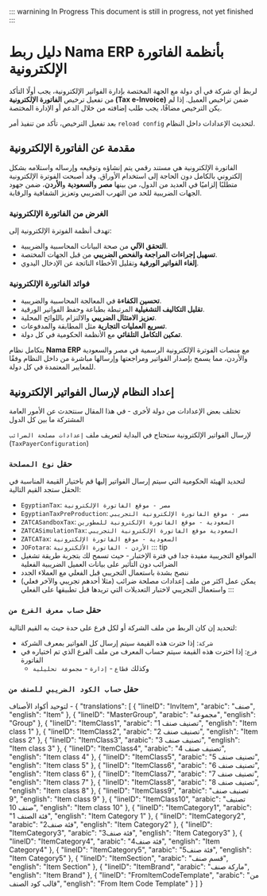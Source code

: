 <rtl>

::: warnining In Progress
This document is still in progress, not yet finished
:::

# دليل ربط Nama ERP بأنظمة الفاتورة الإلكترونية

لربط أي شركة في أي دولة مع الجهة المختصة بإدارة الفواتير الإلكترونية، يجب أولًا التأكد من تفعيل ترخيص **الفاتورة الإلكترونية (Tax e-Invoice)** ضمن تراخيص العميل.
إذا لم يكن الترخيص مضافًا، يجب طلب إضافته من خلال الدعم أو الإدارة المختصة.

بعد تفعيل الترخيص، تأكد من تنفيذ أمر `reload config` لتحديث الإعدادات داخل النظام.

## مقدمة عن الفاتورة الإلكترونية

الفاتورة الإلكترونية هي مستند رقمي يتم إنشاؤه وتوقيعه وإرساله واستلامه بشكل إلكتروني بالكامل دون الحاجة إلى استخدام الأوراق. وقد أصبحت الفوترة الإلكترونية متطلبًا إلزاميًا في العديد من الدول، من بينها **مصر** و**السعودية** و**الأردن**، ضمن جهود الجهات الضريبية للحد من التهرب الضريبي وتعزيز الشفافية والرقابة.

### الغرض من الفاتورة الإلكترونية

تهدف أنظمة الفوترة الإلكترونية إلى:

* **التحقق الآلي** من صحة البيانات المحاسبية والضريبية.
* **تسهيل إجراءات المراجعة والفحص الضريبي** من قبل الجهات المختصة.
* **إلغاء الفواتير الورقية** وتقليل الأخطاء الناتجة عن الإدخال اليدوي.

### فوائد الفاتورة الإلكترونية

* **تحسين الكفاءة** في المعالجة المحاسبية والضريبية.
* **تقليل التكاليف التشغيلية** المرتبطة بطباعة وحفظ الفواتير الورقية.
* **تعزيز الامتثال الضريبي** والالتزام باللوائح المحلية.
* **تسريع العمليات التجارية** مثل المطابقة والمدفوعات.
* **تمكين التكامل التلقائي** مع الأنظمة الحكومية في كل دولة.

يتكامل نظام **Nama ERP** مع منصات الفوترة الإلكترونية الرسمية في مصر والسعودية والأردن، مما يسمح بإصدار الفواتير ومراجعتها وإرسالها مباشرة من داخل النظام وفقًا للمعايير المعتمدة في كل دولة.

## إعداد النظام لإرسال الفواتير الإلكترونية
تختلف بعض الإعدادات من دولة لأخرى - في هذا المقال سنتحدث عن الأمور العامة المشتركة ما بين كل الدول

لإرسال الفواتير الإلكترونية ستحتاج في البداية لتعريف ملف `إعدادات مصلحة الضرائب` (`TaxPayerConfiguration`)

### حقل `نوع المصلحة` 
لتحديد الهيئة الحكومية التي سيتم إرسال الفواتير إليها قم باختيار القيمة المناسبة في الحقل
ستجد القيم التالية:
- `EgyptianTax`:  `مصر - موقع الفاتورة الإلكترونية`
- `EgyptianTaxPreProduction`:  `مصر - موقع الفاتورة الإلكترونية التجريبي`
- `ZATCASandboxTax`: `السعودية - موقع الفاتورة الإلكترونية للمطورين`
- `ZATCASimulationTax`: `السعودية موقع الفاتورة الإلكترونية التجريبي`
- `ZATCATax`:  `السعودية - موقع الفاتورة الإلكترونية`
- `JOFotara`: `الأردن - الفاتورة الألكترونية`
::: tip
- المواقع التجريبية مفيدة جدا في فترة الإختبار - حيث تسمح لك بتجربة طريقة تشغيل الضرائب دون التأثير على بيانات العميل الضريبية الفعلية 
- ننصح بشدة باستعمال التجريبي قبل الفعلي مع العملاء الجدد
- يمكن عمل اكثر من ملف إعدادات مصلحة ضرائب (مثلا أحدهم تجريبي والآخر فعلي) واستعمال التجريبي لاختبار التعديلات التي تريدها قبل تطبيقها على الفعلي
:::

### حقل `حساب معرف الفرع من` 
لتحديد إن كان الربط من ملف الشركة أو لكل فرع على حدة حيث به القيم التالية:
- `شركة`: إذا خترت هذه القيمة سيتم إرسال كل الفواتير بمعرف الشركة
- `فرع`: إذا اخترت هذه القيمة سيتم حساب المعرف من ملف الفرع الذي تم اختياره في الفاتورة
    - وكذلك `قطاع` - `إدارة` - `مجموعة تحليلية`
### حقل `حساب الكود الضريبي للصنف من`
لتوحيد أكواد الأصناف - 
{
"translations": [
{
"lineID": "InvItem",
"arabic": "صنف",
"english": "Item"
},
{
"lineID": "MasterGroup",
"arabic": "مجموعة",
"english": "Group"
},
{
"lineID": "ItemClass1",
"arabic": "تصنيف صنف 1",
"english": "Item class 1"
},
{
"lineID": "ItemClass2",
"arabic": "تصنيف صنف 2",
"english": "Item class 2"
},
{
"lineID": "ItemClass3",
"arabic": "تصنيف صنف 3",
"english": "Item class 3"
},
{
"lineID": "ItemClass4",
"arabic": "تصنيف صنف 4",
"english": "Item class 4"
},
{
"lineID": "ItemClass5",
"arabic": "تصنيف صنف 5",
"english": "Item class 5"
},
{
"lineID": "ItemClass6",
"arabic": "تصنيف صنف 6",
"english": "Item class 6"
},
{
"lineID": "ItemClass7",
"arabic": "تصنيف صنف 7",
"english": "Item class 7"
},
{
"lineID": "ItemClass8",
"arabic": "تصنيف صنف 8",
"english": "Item class 8"
},
{
"lineID": "ItemClass9",
"arabic": "تصنيف صنف 9",
"english": "Item class 9"
},
{
"lineID": "ItemClass10",
"arabic": "تصنيف صنف 10",
"english": "Item class 10"
},
{
"lineID": "ItemCategory1",
"arabic": "فئة الصنف 1",
"english": "Item Category 1"
},
{
"lineID": "ItemCategory2",
"arabic": "فئة صنف2",
"english": "Item Category2"
},
{
"lineID": "ItemCategory3",
"arabic": "فئة صنف3",
"english": "Item Category3"
},
{
"lineID": "ItemCategory4",
"arabic": "فئة صنف4",
"english": "Item Category4"
},
{
"lineID": "ItemCategory5",
"arabic": "فئة صنف5",
"english": "Item Category5"
},
{
"lineID": "ItemSection",
"arabic": "قسم صنف",
"english": "Item Section"
},
{
"lineID": "ItemBrand",
"arabic": "ماركة صنف",
"english": "Item Brand"
},
{
"lineID": "FromItemCodeTemplate",
"arabic": "من قالب كود الصنف",
"english": "From Item Code Template"
}
]
}

</rtl>

